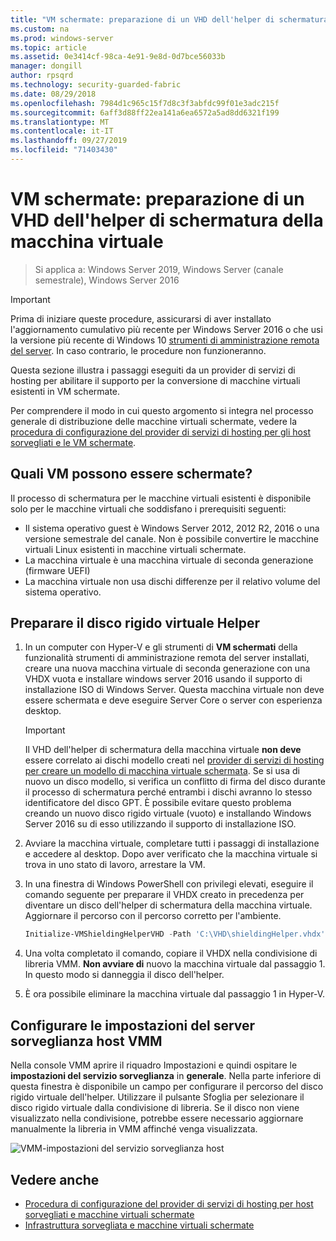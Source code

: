 ```yaml
---
title: "VM schermate: preparazione di un VHD dell'helper di schermatura della macchina virtuale"
ms.custom: na
ms.prod: windows-server
ms.topic: article
ms.assetid: 0e3414cf-98ca-4e91-9e8d-0d7bce56033b
manager: dongill
author: rpsqrd
ms.technology: security-guarded-fabric
ms.date: 08/29/2018
ms.openlocfilehash: 7984d1c965c15f7d8c3f3abfdc99f01e3adc215f
ms.sourcegitcommit: 6aff3d88ff22ea141a6ea6572a5ad8dd6321f199
ms.translationtype: MT
ms.contentlocale: it-IT
ms.lasthandoff: 09/27/2019
ms.locfileid: "71403430"
---
```

# <a name="shielded-vms---preparing-a-vm-shielding-helper-vhd"></a>VM schermate: preparazione di un VHD dell'helper di schermatura della macchina virtuale

>Si applica a: Windows Server 2019, Windows Server (canale semestrale), Windows Server 2016

> [!IMPORTANT]
> Prima di iniziare queste procedure, assicurarsi di aver installato l'aggiornamento cumulativo più recente per Windows Server 2016 o che usi la versione più recente di Windows 10 [strumenti di amministrazione remota del server](https://www.microsoft.com/en-us/download/details.aspx?id=45520). In caso contrario, le procedure non funzioneranno. 

Questa sezione illustra i passaggi eseguiti da un provider di servizi di hosting per abilitare il supporto per la conversione di macchine virtuali esistenti in VM schermate.

Per comprendere il modo in cui questo argomento si integra nel processo generale di distribuzione delle macchine virtuali schermate, vedere la [procedura di configurazione del provider di servizi di hosting per gli host sorvegliati e le VM schermate](guarded-fabric-configuration-scenarios-for-shielded-vms-overview.md).

## <a name="which-vms-can-be-shielded"></a>Quali VM possono essere schermate?

Il processo di schermatura per le macchine virtuali esistenti è disponibile solo per le macchine virtuali che soddisfano i prerequisiti seguenti:

- Il sistema operativo guest è Windows Server 2012, 2012 R2, 2016 o una versione semestrale del canale. Non è possibile convertire le macchine virtuali Linux esistenti in macchine virtuali schermate.
- La macchina virtuale è una macchina virtuale di seconda generazione (firmware UEFI)
- La macchina virtuale non usa dischi differenze per il relativo volume del sistema operativo.

## <a name="prepare-helper-vhd"></a>Preparare il disco rigido virtuale Helper

1.  In un computer con Hyper-V e gli strumenti di **VM schermati** della funzionalità strumenti di amministrazione remota del server installati, creare una nuova macchina virtuale di seconda generazione con una VHDX vuota e installare windows server 2016 usando il supporto di installazione ISO di Windows Server. Questa macchina virtuale non deve essere schermata e deve eseguire Server Core o server con esperienza desktop.

    > [!IMPORTANT]
    > Il VHD dell'helper di schermatura della macchina virtuale **non deve** essere correlato ai dischi modello creati nel [provider di servizi di hosting per creare un modello di macchina virtuale schermata](guarded-fabric-create-a-shielded-vm-template.md). Se si usa di nuovo un disco modello, si verifica un conflitto di firma del disco durante il processo di schermatura perché entrambi i dischi avranno lo stesso identificatore del disco GPT. È possibile evitare questo problema creando un nuovo disco rigido virtuale (vuoto) e installando Windows Server 2016 su di esso utilizzando il supporto di installazione ISO.

2.  Avviare la macchina virtuale, completare tutti i passaggi di installazione e accedere al desktop. Dopo aver verificato che la macchina virtuale si trova in uno stato di lavoro, arrestare la VM.

3.  In una finestra di Windows PowerShell con privilegi elevati, eseguire il comando seguente per preparare il VHDX creato in precedenza per diventare un disco dell'helper di schermatura della macchina virtuale. Aggiornare il percorso con il percorso corretto per l'ambiente.

    ```powershell
    Initialize-VMShieldingHelperVHD -Path 'C:\VHD\shieldingHelper.vhdx'
    ```

4.  Una volta completato il comando, copiare il VHDX nella condivisione di libreria VMM. **Non avviare di** nuovo la macchina virtuale dal passaggio 1. In questo modo si danneggia il disco dell'helper.

5.  È ora possibile eliminare la macchina virtuale dal passaggio 1 in Hyper-V.

## <a name="configure-vmm-host-guardian-server-settings"></a>Configurare le impostazioni del server sorveglianza host VMM

Nella console VMM aprire il riquadro Impostazioni e quindi ospitare le **impostazioni del servizio sorveglianza** in **generale**. Nella parte inferiore di questa finestra è disponibile un campo per configurare il percorso del disco rigido virtuale dell'helper. Utilizzare il pulsante Sfoglia per selezionare il disco rigido virtuale dalla condivisione di libreria. Se il disco non viene visualizzato nella condivisione, potrebbe essere necessario aggiornare manualmente la libreria in VMM affinché venga visualizzata.

![VMM-impostazioni del servizio sorveglianza host](../media/Guarded-Fabric-Shielded-VM/guarded-host-vmm-hgs-settings-01.png)

## <a name="see-also"></a>Vedere anche

- [Procedura di configurazione del provider di servizi di hosting per host sorvegliati e macchine virtuali schermate](guarded-fabric-configuration-scenarios-for-shielded-vms-overview.md)
- [Infrastruttura sorvegliata e macchine virtuali schermate](guarded-fabric-and-shielded-vms-top-node.md)
